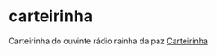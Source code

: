 # carteirinha
Carteirinha do ouvinte rádio rainha da paz
<a href="https://ivanpereiracp.github.io/carteirinha/" target="blank">Carteirinha</a>
